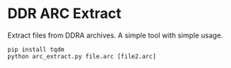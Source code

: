 # DDR ARC Extract

Extract files from DDRA archives. A simple tool with simple usage.

`pip install tqdm`  
`python arc_extract.py file.arc [file2.arc]`